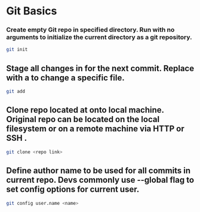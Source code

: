 # Git Basics

### Create empty Git repo in specified directory. Run with no arguments to initialize the current directory as a git repository.

```bash
git init
```

## Stage all changes in for the next commit. Replace with a to change a specific file.

```bash
git add
```

## Clone repo located at onto local machine. Original repo can be located on the local filesystem or on a remote machine via HTTP or SSH .

```bash
git clone <repo link>
```

## Define author name to be used for all commits in current repo. Devs commonly use --global flag to set config options for current user.

```bash
git config user.name <name>
```
